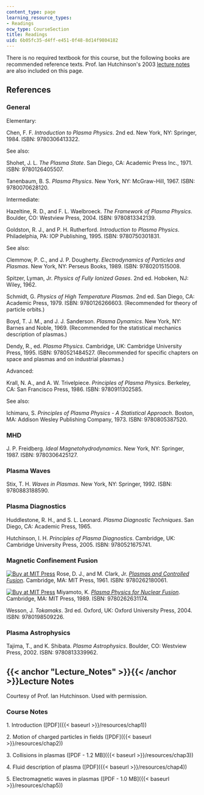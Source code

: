 ```yaml
---
content_type: page
learning_resource_types:
- Readings
ocw_type: CourseSection
title: Readings
uid: 6b05fc35-d4ff-e451-0f48-8d14f9804182
---
```


There is no required textbook for this course, but the following books are recommended reference texts. Prof. Ian Hutchinson's 2003 [lecture notes](#Lecture_Notes) are also included on this page.

References
----------

### General

Elementary:

Chen, F. F. _Introduction to Plasma Physics_. 2nd ed. New York, NY: Springer, 1984. ISBN: 9780306413322.

See also:

Shohet, J. L. _The Plasma State_. San Diego, CA: Academic Press Inc., 1971. ISBN: 9780126405507.

Tanenbaum, B. S. _Plasma Physics_. New York, NY: McGraw-Hill, 1967. ISBN: 9780070628120.

Intermediate:

Hazeltine, R. D., and F. L. Waelbroeck. _The Framework of Plasma Physics_. Boulder, CO: Westview Press, 2004. ISBN: 9780813342139.

Goldston, R. J., and P. H. Rutherford. _Introduction to Plasma Physics_. Philadelphia, PA: IOP Publishing, 1995. ISBN: 9780750301831.

See also:

Clemmow, P. C., and J. P. Dougherty. _Electrodynamics of Particles and Plasmas_. New York, NY: Perseus Books, 1989. ISBN: 9780201515008.

Spitzer, Lyman, Jr. _Physics of Fully Ionized Gases_. 2nd ed. Hoboken, NJ: Wiley, 1962.

Schmidt, G. _Physics of High Temperature Plasmas_. 2nd ed. San Diego, CA: Academic Press, 1979. ISBN: 9780126266603. (Recommended for theory of particle orbits.)

Boyd, T. J. M., and J. J. Sanderson. _Plasma Dynamics_. New York, NY: Barnes and Noble, 1969. (Recommended for the statistical mechanics description of plasmas.)

Dendy, R., ed. _Plasma Physics_. Cambridge, UK: Cambridge University Press, 1995. ISBN: 9780521484527. (Recommended for specific chapters on space and plasmas and on industrial plasmas.)

Advanced:

Krall, N. A., and A. W. Trivelpiece. _Principles of Plasma Physics_. Berkeley, CA: San Francisco Press, 1986. ISBN: 9780911302585.

See also:

Ichimaru, S. _Principles of Plasma Physics - A Statistical Approach_. Boston, MA: Addison Wesley Publishing Company, 1973. ISBN: 9780805387520.

### MHD

J. P. Freidberg. _Ideal Magnetohydrodynamics_. New York, NY: Springer, 1987. ISBN: 9780306425127.

### Plasma Waves

Stix, T. H. _Waves in Plasmas_. New York, NY: Springer, 1992. ISBN: 9780883188590.

### Plasma Diagnostics

Huddlestone, R. H., and S. L. Leonard. _Plasma Diagnostic Techniques_. San Diego, CA: Academic Press, 1965.

Hutchinson, I. H. _Principles of Plasma Diagnostics_. Cambridge, UK: Cambridge University Press, 2005. ISBN: 9780521675741.

### Magnetic Confinement Fusion

[![Buy at MIT Press](/images/mp_logo.gif)](https://mitpress.mit.edu/9780262180061) Rose, D. J., and M. Clark, Jr. [_Plasmas and Controlled Fusion_](https://mitpress.mit.edu/9780262180061). Cambridge, MA: MIT Press, 1961. ISBN: 9780262180061.

[![Buy at MIT Press](/images/mp_logo.gif)](https://mitpress.mit.edu/9780262631174) Miyamoto, K. [_Plasma Physics for Nuclear Fusion_](https://mitpress.mit.edu/9780262631174). Cambridge, MA: MIT Press, 1989. ISBN: 9780262631174.

Wesson, J. _Tokamaks_. 3rd ed. Oxford, UK: Oxford University Press, 2004. ISBN: 9780198509226.

### Plasma Astrophysics

Tajima, T., and K. Shibata. _Plasma Astrophysics_. Boulder, CO: Westview Press, 2002. ISBN: 9780813339962.

{{< anchor "Lecture_Notes" >}}{{< /anchor >}}Lecture Notes
----------------------------------------------------------

Courtesy of Prof. Ian Hutchinson. Used with permission.

### Course Notes

1\. Introduction ([PDF]({{< baseurl >}}/resources/chap1))

2\. Motion of charged particles in fields ([PDF]({{< baseurl >}}/resources/chap2))

3\. Collisions in plasmas ([PDF - 1.2 MB]({{< baseurl >}}/resources/chap3))

4\. Fluid description of plasma ([PDF]({{< baseurl >}}/resources/chap4))

5\. Electromagnetic waves in plasmas ([PDF - 1.0 MB]({{< baseurl >}}/resources/chap5))